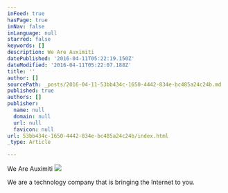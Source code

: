 ```yaml
---
inFeed: true
hasPage: true
inNav: false
inLanguage: null
starred: false
keywords: []
description: We Are Auximiti
datePublished: '2016-04-11T05:22:19.150Z'
dateModified: '2016-04-11T05:22:07.188Z'
title: ''
author: []
sourcePath: _posts/2016-04-11-53bb434c-1650-4442-834e-bc485a24c24b.md
published: true
authors: []
publisher:
  name: null
  domain: null
  url: null
  favicon: null
url: 53bb434c-1650-4442-834e-bc485a24c24b/index.html
_type: Article

---
```

We Are Auximiti
![](https://the-grid-user-content.s3-us-west-2.amazonaws.com/56e0c3ca-43fe-43fa-8804-dbdc877c1d77.png)

We are a technology company that is bringing the Internet to you.